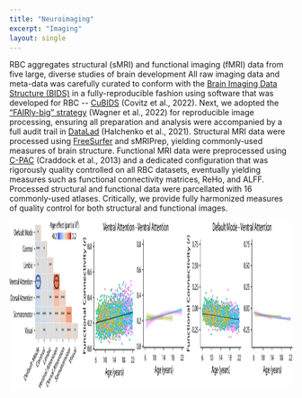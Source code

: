 ```yaml
---
title: "Neuroimaging"
excerpt: "Imaging"
layout: single
---
```


RBC aggregates structural (sMRI) and functional imaging (fMRI) data from five large, diverse studies of brain development
All raw imaging data and meta-data was carefully curated to conform with the [Brain Imaging Data Structure (BIDS)](https://bids.neuroimaging.io/) in a fully-reproducible fashion using software that was developed for RBC -- [CuBIDS](https://cubids.readthedocs.io/en/latest/) (Covitz et al., 2022).
Next, we adopted the [“FAIRly-big” strategy](https://www.nature.com/articles/s41597-022-01163-2) (Wagner et al., 2022) for reproducible image processing, ensuring all preparation and analysis were accompanied by a full audit trail in [DataLad](https://www.datalad.org/) (Halchenko et al., 2021).
Structural MRI data were processed using [FreeSurfer](https://surfer.nmr.mgh.harvard.edu/) and sMRIPrep, yielding commonly-used measures of brain structure.
Functional MRI data were preprocessed using [C-PAC](https://fcp-indi.github.io/) (Craddock et al., 2013) and a dedicated configuration that was rigorously quality controlled on all RBC datasets, eventually yielding measures such as functional connectivity matrices, ReHo, and ALFF.
Processed structural and functional data were parcellated with 16 commonly-used atlases.
Critically, we provide fully harmonized measures of  quality control for both structural and functional images.


<div style="text-align: center;">
     <img src="/assets/images/misc/function_age_harmonized_website.png" width="1100" height="300" />
</div>
